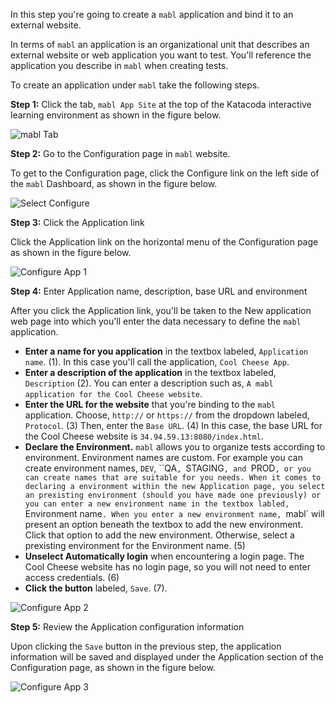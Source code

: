 In this step you're going to create a `mabl` application and bind it to an external website.

In terms of `mabl` an application is an organizational unit that describes an external website or web application you want to test. You'll reference the application you describe in `mabl` when creating tests.

To create an application under `mabl` take the following steps.

**Step 1:** Click the tab, `mabl App Site` at the top of the Katacoda interactive learning environment as shown in the figure below. 

![mabl Tab](/reselbob/scenarios/using-mabl-creating-a-test/assets/mabl-tab.png)

**Step 2:** Go to the Configuration page in `mabl` website.

To get to the Configuration page, click the Configure link on the left side of the `mabl` Dashboard, as shown in the figure below.

![Select Configure](/reselbob/scenarios/using-mabl-creating-a-test/assets/select-configure.png)

**Step 3:** Click the Application link

Click the Application link on the horizontal menu of the Configuration page as shown in the figure below.

![Configure App 1](/reselbob/scenarios/using-mabl-creating-a-test/assets/app-config-01.png)

**Step 4:** Enter Application name, description, base URL and environment

After you click the Application link, you'll be taken to the New application web page into which you'll enter the data necessary to define the `mabl` application.

* **Enter a name for you application** in the textbox labeled, `Application name`. (1). In this case you'll call the application, `Cool Cheese App`.
* **Enter a description of the application** in the textbox labeled, `Description` (2). You can enter a description such as, `A mabl application for the Cool Cheese website`.
* **Enter the URL for the website** that you're binding to the `mabl` application. Choose, `http://` or `https://` from the dropdown labeled, `Protocol`. (3) Then, enter the `Base URL`. (4) In this case, the base URL for the Cool Cheese website is `34.94.59.13:8080/index.html`.
* **Declare the Environment.** `mabl` allows you to organize tests according to environment. Environment names are custom. For example you can create environment names, `DEV`, ``QA`, `STAGING`, and `PROD`, or you can create names that are suitable for you needs. When it comes to declaring a environment within the new Application page, you select an prexisting environment (should you have made one previously) or you can enter a new environment name in the textbox labled, `Environment name`. When you enter a new environment name, `mabl` will present an option beneath the textbox to add the new environment. Click that option to add the new environment. Otherwise, select a prexisting environment for the Environment name. (5)
* **Unselect Automatically login** when encountering a login page. The Cool Cheese website has no login page, so you will not need to enter access credentials. (6)
* **Click the button** labeled, `Save`. (7).

![Configure App 2](/reselbob/scenarios/using-mabl-creating-a-test/assets/app-config-02.png)

**Step 5:** Review the Application configuration information

Upon clicking the `Save` button in the previous step, the application information will be saved and displayed under the Application section of the Configuration page, as shown in the figure below.

![Configure App 3](/reselbob/scenarios/using-mabl-creating-a-test/assets/app-config-03.png)